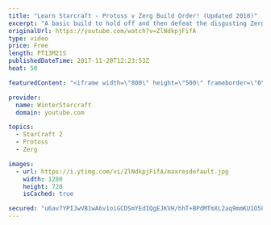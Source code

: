 ```yaml
---
title: "Learn Starcraft - Protoss v Zerg Build Order! (Updated 2018)"
excerpt: "A basic build to hold off and then defeat the disgusting Zerg! Meant for lower level players who have little direction, not for high level players looking for the dankest meta :) -- Watch live at https://www.twitch.tv/wintergaming"
originalUrl: https://youtube.com/watch?v=ZlNdkpjFifA
type: video
price: Free
length: PT13M21S
publishedDateTime: 2017-11-20T12:23:53Z
heat: 50

featuredContent: "<iframe width=\"800\" height=\"500\" frameborder=\"0\" src=\"https://www.youtube.com/embed/ZlNdkpjFifA\" allow=\"accelerometer; autoplay; encrypted-media; gyroscope; picture-in-picture\" allowfullscreen></iframe>"

provider:
  name: WinterStarcraft
  domain: youtube.com

topics:
  - StarCraft 2
  - Protoss
  - Zerg

images:
  - url: https://i.ytimg.com/vi/ZlNdkpjFifA/maxresdefault.jpg
    width: 1280
    height: 720
    isCached: true

secured: "u6av7YPIJwVB1wA6v1oiGCDSmYEdIQgEJKVH/hhT+BPdMTmXL2aq9mmKU1O58V6jF/7ygyA9Fqph/kt+BJCL35q2rs5CCz8qYLbo2GaQFaQNcSHRqohqGLdXjiykrhbUV9zhHDy/fiPL8vt3NCLihmknOzXiy1zv+zVaXVDhKccSiHw47nxL7pJhciMF+LbxFKV823xRLAhVtSLPgyLNqCgUDXhouRApoeJr865pjoU4AYV+og1+idmO4RDqGn8Ds9OCbeBS4WKFSY18Dv5ll3fc1IWeYekU6sbHQk3S2r6XMuVNjOtJAJYShjkW4dey3wCBEtKvvB1tUs8+PtCS+ml6SaJNDJ3GlHmvwtL3RWedHILT7wymB/XPVIyQKZaxT56615wjnqyNQ91dTYVhq32Gs0P/XG9xvKMNeyU+ulE=;4qpRIkQfOrrpdOQlFSZZcw=="
---
```


